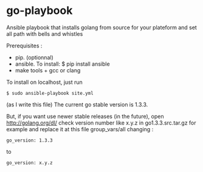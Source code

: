 go-playbook
===========

Ansible playbook that installs golang from source for your plateform and set all path with bells and whistles


Prerequisites :
- pip. (optionnal)
- ansible. To install:   $ pip install ansible
- make tools + gcc or clang

To install on localhost, just run
```
$ sudo ansible-playbook site.yml
```

(as I write this file) The current go stable version is 1.3.3.

But, if you want use newer stable releases (in the future), open http://golang.org/dl/ check version number like x.y.z in go1.3.3.src.tar.gz for example and replace it at this file group_vars/all changing :
```
go_version: 1.3.3
```
to
```
go_version: x.y.z
```

